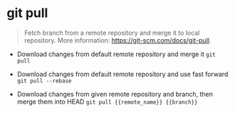 # git pull
> Fetch branch from a remote repository and merge it to local repository.
> More information: <https://git-scm.com/docs/git-pull>.

- Download changes from default remote repository and merge it
`git pull`

- Download changes from default remote repository and use fast forward
`git pull --rebase`

- Download changes from given remote repository and branch, then merge them into HEAD
`git pull {{remote_name}} {{branch}}`
